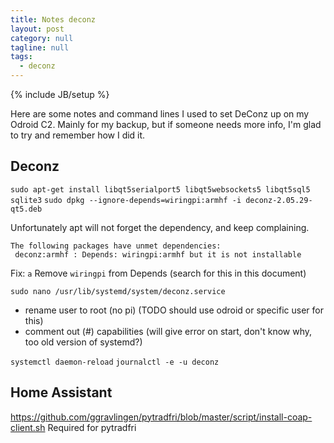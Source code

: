 ```yaml
---
title: Notes deconz
layout: post
category: null
tagline: null
tags:
  - deconz
---
```


{% include JB/setup %}

Here are some notes and command lines I used to set DeConz up on my Odroid C2. Mainly for my backup, but if someone needs more info, I'm glad to try and remember how I did it.


## Deconz

```sudo apt-get install libqt5serialport5 libqt5websockets5 libqt5sql5 sqlite3```
```sudo dpkg --ignore-depends=wiringpi:armhf -i deconz-2.05.29-qt5.deb```

Unfortunately apt will not forget the dependency, and keep complaining.

```
The following packages have unmet dependencies:
 deconz:armhf : Depends: wiringpi:armhf but it is not installable
 ```

Fix: ```a```
Remove `wiringpi` from Depends (search for this in this document)

```sudo nano /usr/lib/systemd/system/deconz.service```
- rename user to root (no pi) (TODO should use odroid or specific user for this)
- comment out (#) capabilities (will give error on start, don't know why, too old version of systemd?)

```systemctl daemon-reload```
```journalctl -e -u deconz```

## Home Assistant

https://github.com/ggravlingen/pytradfri/blob/master/script/install-coap-client.sh
Required for pytradfri